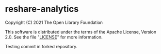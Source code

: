 # reshare-analytics

Copyright (C) 2021 The Open Library Foundation

This software is distributed under the terms of the Apache License,
Version 2.0.  See the file "[LICENSE](LICENSE)" for more information.


Testing commit in forked repository.
